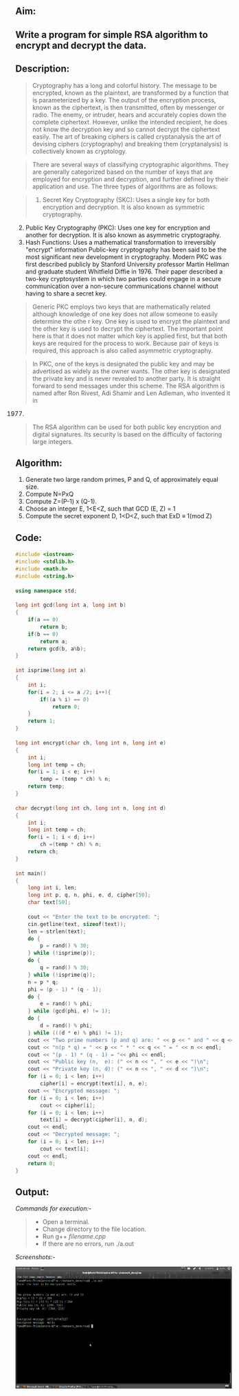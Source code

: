 ## Aim:
## Write a program for simple RSA algorithm to encrypt and decrypt the data. 

## Description:

> Cryptography has a long and colorful history. The message to be encrypted, known as the plaintext, are transformed by a function that is parameterized by a key. The output of the encryption process, known as the ciphertext, is then transmitted, often by messenger or radio. The enemy, or intruder, hears and accurately copies down the complete ciphertext. However, unlike the intended recipient, he does not know the decryption key and so cannot decrypt the ciphertext easily. The art
of breaking ciphers is called cryptanalysis the art of devising ciphers (cryptography) and breaking them (cryptanalysis) is collectively known as cryptology.

> There are several ways of classifying cryptographic
algorithms. They are generally categorized based on the number of keys that are employed for encryption and decryption, and further defined
by their application and use. The three types of algorithms are as follows:

> 1. Secret Key Cryptography (SKC): Uses a single key for both encryption and decryption. It is also known as symmetric cryptography.
2. Public Key Cryptography (PKC): Uses one key for encryption and another for decryption. It is also known as asymmetric cryptography.
3. Hash Functions: Uses a mathematical transformation to irreversibly "encrypt" information Public-key cryptography has been said to be the most significant new development in cryptography. Modern PKC was first described publicly by Stanford University professor Martin Hellman and graduate student Whitfield Diffie in 1976. Their paper described a two-key cryptosystem in which two parties could engage in a secure communication over a non-secure communications channel without having to share a secret key.

> Generic PKC employs two keys that are mathematically related although knowledge of one key does not allow someone to easily determine the othe
r key. One key is used to encrypt the plaintext and the other key is used to decrypt the ciphertext. The important point here is that it does not matter which key is applied first, but that both keys are required for the process to work. Because pair of keys is required, this approach is also called asymmetric cryptography.

> In PKC, one of the keys is designated the public key and may be advertised as widely as the owner wants. The other key is designated the private key and is never revealed to another party. It is straight forward to send messages under this scheme. The RSA algorithm is named after Ron Rivest, Adi Shamir and Len Adleman, who invented it in
1977.

> The RSA algorithm can be used for both public key encryption and digital signatures. Its security is based on the difficulty of factoring large integers.

## Algorithm:
1. Generate two large random primes, P and Q, of approximately equal size.
2. Compute N=PxQ
3. Compute Z=(P-1) x (Q-1).
4. Choose an integer E, 1<E<Z, such that GCD (E, Z) = 1
5. Compute the secret exponent D, 1<D<Z, such that ExD ≡ 1(mod Z) 

## Code:
```cpp
#include <iostream>
#include <stdlib.h>
#include <math.h>
#include <string.h>

using namespace std;

long int gcd(long int a, long int b)
{
	if(a == 0)
		return b;
	if(b == 0)
		return a;
	return gcd(b, a%b);
}

int isprime(long int a)
{
	int i;
	for(i = 2; i <= a /2; i++){
		if((a % i) == 0)
			return 0;
	}
	return 1;
}

long int encrypt(char ch, long int n, long int e)
{
	int i;
	long int temp = ch;
	for(i = 1; i < e; i++)
		temp = (temp * ch) % n;
	return temp;
}

char decrypt(long int ch, long int n, long int d)
{
	int i;
	long int temp = ch;
	for(i = 1; i < d; i++)
		ch =(temp * ch) % n;
	return ch;
}

int main()
{
	long int i, len;
	long int p, q, n, phi, e, d, cipher[50];
	char text[50];

	cout << "Enter the text to be encrypted: ";
	cin.getline(text, sizeof(text));
	len = strlen(text);
	do {
		p = rand() % 30;
	} while (!isprime(p));
	do {
		q = rand() % 30;
	} while (!isprime(q));
	n = p * q;
	phi = (p - 1) * (q - 1);
	do {
		e = rand() % phi;
	} while (gcd(phi, e) != 1);
	do {
		d = rand() % phi;
	} while (((d * e) % phi) != 1);
	cout << "Two prime numbers (p and q) are: " << p << " and " << q << endl;
	cout << "n(p * q) = " << p << " * " << q << " = " << n << endl;
	cout << "(p - 1) * (q - 1) = "<< phi << endl;
	cout << "Public key (n,  e): (" << n << ", " << e << ")\n";
	cout << "Private key (n, d): (" << n << ", " << d << ")\n";
	for (i = 0; i < len; i++)
		cipher[i] = encrypt(text[i], n, e);
	cout << "Encrypted message: ";
	for (i = 0; i < len; i++)
		cout << cipher[i];
	for (i = 0; i < len; i++)
		text[i] = decrypt(cipher[i], n, d);
	cout << endl;
	cout << "Decrypted message: ";
	for (i = 0; i < len; i++)
		cout << text[i];
	cout << endl;
	return 0;
}
```
## Output:
*Commands for execution:-*

> * Open a terminal.
> * Change directory to the file location.
> * Run g++ *filename.cpp* 
> * If there are no errors, run ./a.out

*Screenshots:-*

![ScreenShot of Output](rsa.png)

